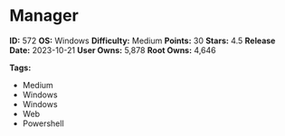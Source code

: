 # Manager

**ID:** 572
**OS:** Windows
**Difficulty:** Medium
**Points:** 30
**Stars:** 4.5
**Release Date:** 2023-10-21
**User Owns:** 5,878
**Root Owns:** 4,646

**Tags:**
- Medium
- Windows
- Windows
- Web
- Powershell

